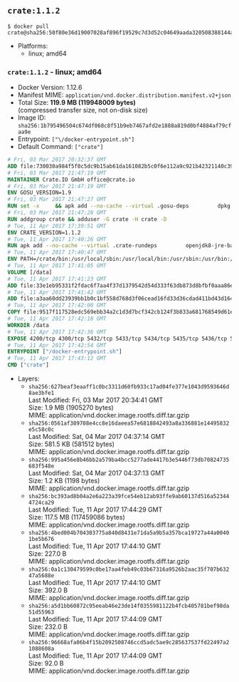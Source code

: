 ## `crate:1.1.2`

```console
$ docker pull crate@sha256:50f80e36d19007028af896f19529c7d3d52c04649aada320508388144ad5523b
```

-	Platforms:
	-	linux; amd64

### `crate:1.1.2` - linux; amd64

-	Docker Version: 1.12.6
-	Manifest MIME: `application/vnd.docker.distribution.manifest.v2+json`
-	Total Size: **119.9 MB (119948009 bytes)**  
	(compressed transfer size, not on-disk size)
-	Image ID: `sha256:1b795496504c674df068c8f51b9eb7467afd2e1888a819d0bf4884af79cfaa9e`
-	Entrypoint: `["\/docker-entrypoint.sh"]`
-	Default Command: `["crate"]`

```dockerfile
# Fri, 03 Mar 2017 20:32:37 GMT
ADD file:730030a984f5f0c5dc9b15ab61da161082b5c0f6e112a9c921b42321140c3927 in / 
# Fri, 03 Mar 2017 21:47:19 GMT
MAINTAINER Crate.IO GmbH office@crate.io
# Fri, 03 Mar 2017 21:47:19 GMT
ENV GOSU_VERSION=1.9
# Fri, 03 Mar 2017 21:47:27 GMT
RUN set -x     && apk add --no-cache --virtual .gosu-deps         dpkg         gnupg         curl     && export ARCH=$(echo $(dpkg --print-architecture) | cut -d"-" -f3)     && curl -o /usr/local/bin/gosu -fSL "https://github.com/tianon/gosu/releases/download/$GOSU_VERSION/gosu-$ARCH"     && curl -o /usr/local/bin/gosu.asc -fSL "https://github.com/tianon/gosu/releases/download/$GOSU_VERSION/gosu-$ARCH.asc"     && export GNUPGHOME="$(mktemp -d)"     && gpg --keyserver ha.pool.sks-keyservers.net --recv-keys B42F6819007F00F88E364FD4036A9C25BF357DD4     && gpg --batch --verify /usr/local/bin/gosu.asc /usr/local/bin/gosu     && rm -r "$GNUPGHOME" /usr/local/bin/gosu.asc     && chmod +x /usr/local/bin/gosu     && gosu nobody true     && apk del .gosu-deps
# Fri, 03 Mar 2017 21:47:28 GMT
RUN addgroup crate && adduser -G crate -H crate -D
# Tue, 11 Apr 2017 17:39:51 GMT
ENV CRATE_VERSION=1.1.2
# Tue, 11 Apr 2017 17:40:26 GMT
RUN apk add --no-cache --virtual .crate-rundeps         openjdk8-jre-base         python3         openssl         sigar     && apk add --no-cache --virtual .build-deps         curl         gnupg         tar     && curl -fSL -O https://cdn.crate.io/downloads/releases/crate-$CRATE_VERSION.tar.gz     && curl -fSL -O https://cdn.crate.io/downloads/releases/crate-$CRATE_VERSION.tar.gz.asc     && export GNUPGHOME="$(mktemp -d)"     && gpg --keyserver ha.pool.sks-keyservers.net --recv-keys 90C23FC6585BC0717F8FBFC37FAAE51A06F6EAEB     && gpg --batch --verify crate-$CRATE_VERSION.tar.gz.asc crate-$CRATE_VERSION.tar.gz     && rm -r "$GNUPGHOME" crate-$CRATE_VERSION.tar.gz.asc     && mkdir /crate     && tar -xf crate-$CRATE_VERSION.tar.gz -C /crate --strip-components=1     && rm crate-$CRATE_VERSION.tar.gz     && ln -s /usr/bin/python3 /usr/bin/python     && rm /crate/plugins/sigar/lib/libsigar-amd64-linux.so     && apk del .build-deps
# Tue, 11 Apr 2017 17:40:47 GMT
ENV PATH=/crate/bin:/usr/local/sbin:/usr/local/bin:/usr/sbin:/usr/bin:/sbin:/bin
# Tue, 11 Apr 2017 17:41:05 GMT
VOLUME [/data]
# Tue, 11 Apr 2017 17:41:23 GMT
ADD file:33e1eb95331f2fdac6f7aa4f37d1379542d54d333f63db873d8bfbf0aaa86e2d in /crate/config/crate.yml 
# Tue, 11 Apr 2017 17:41:42 GMT
ADD file:a3aa60dd23939bb1b0c1bf558d768d3f06cead16fd33d36cdad411bd43d16448 in /crate/config/logging.yml 
# Tue, 11 Apr 2017 17:42:00 GMT
COPY file:9517f117528edc569ebb34a2c1d3d7bcf342cb124f3b833a681768549d61ebfb in / 
# Tue, 11 Apr 2017 17:42:18 GMT
WORKDIR /data
# Tue, 11 Apr 2017 17:42:36 GMT
EXPOSE 4200/tcp 4300/tcp 5432/tcp 5433/tcp 5434/tcp 5435/tcp 5436/tcp 5437/tcp 5438/tcp 5439/tcp 5440/tcp 5441/tcp 5442/tcp 5443/tcp 5444/tcp 5445/tcp 5446/tcp 5447/tcp 5448/tcp 5449/tcp 5450/tcp 5451/tcp 5452/tcp 5453/tcp 5454/tcp 5455/tcp 5456/tcp 5457/tcp 5458/tcp 5459/tcp 5460/tcp 5461/tcp 5462/tcp 5463/tcp 5464/tcp 5465/tcp 5466/tcp 5467/tcp 5468/tcp 5469/tcp 5470/tcp 5471/tcp 5472/tcp 5473/tcp 5474/tcp 5475/tcp 5476/tcp 5477/tcp 5478/tcp 5479/tcp 5480/tcp 5481/tcp 5482/tcp 5483/tcp 5484/tcp 5485/tcp 5486/tcp 5487/tcp 5488/tcp 5489/tcp 5490/tcp 5491/tcp 5492/tcp 5493/tcp 5494/tcp 5495/tcp 5496/tcp 5497/tcp 5498/tcp 5499/tcp 5500/tcp 5501/tcp 5502/tcp 5503/tcp 5504/tcp 5505/tcp 5506/tcp 5507/tcp 5508/tcp 5509/tcp 5510/tcp 5511/tcp 5512/tcp 5513/tcp 5514/tcp 5515/tcp 5516/tcp 5517/tcp 5518/tcp 5519/tcp 5520/tcp 5521/tcp 5522/tcp 5523/tcp 5524/tcp 5525/tcp 5526/tcp 5527/tcp 5528/tcp 5529/tcp 5530/tcp 5531/tcp 5532/tcp
# Tue, 11 Apr 2017 17:42:54 GMT
ENTRYPOINT ["/docker-entrypoint.sh"]
# Tue, 11 Apr 2017 17:43:12 GMT
CMD ["crate"]
```

-	Layers:
	-	`sha256:627beaf3eaaff1c0bc3311d60fb933c17ad04fe377e1043d9593646d8ae3bfe1`  
		Last Modified: Fri, 03 Mar 2017 20:34:41 GMT  
		Size: 1.9 MB (1905270 bytes)  
		MIME: application/vnd.docker.image.rootfs.diff.tar.gzip
	-	`sha256:0561af389708e4cc8e16daeea57e6818842493a8a336881e14495832e5c58c0c`  
		Last Modified: Sat, 04 Mar 2017 04:37:14 GMT  
		Size: 581.5 KB (581512 bytes)  
		MIME: application/vnd.docker.image.rootfs.diff.tar.gzip
	-	`sha256:995a456e8b46bb2a579ba4bcc5277ade4417b3e5446f73db70824735683f548e`  
		Last Modified: Sat, 04 Mar 2017 04:37:13 GMT  
		Size: 1.2 KB (1198 bytes)  
		MIME: application/vnd.docker.image.rootfs.diff.tar.gzip
	-	`sha256:bc393ad8b04a2e6a223a39fce54eb12ab93ffe9ab60137d516a523444724ca29`  
		Last Modified: Tue, 11 Apr 2017 17:44:29 GMT  
		Size: 117.5 MB (117459086 bytes)  
		MIME: application/vnd.docker.image.rootfs.diff.tar.gzip
	-	`sha256:4bed004b704303775a840d8431e71da5a9b5a357bca19727a44a00401be5b676`  
		Last Modified: Tue, 11 Apr 2017 17:44:10 GMT  
		Size: 227.0 B  
		MIME: application/vnd.docker.image.rootfs.diff.tar.gzip
	-	`sha256:0a1c130479599c0be17aa4feb49c03b67316a9526b2aac35f707b63247a5688e`  
		Last Modified: Tue, 11 Apr 2017 17:44:10 GMT  
		Size: 392.0 B  
		MIME: application/vnd.docker.image.rootfs.diff.tar.gzip
	-	`sha256:a5d1bb60872c95eeab46e23de14f0355981122b4fcb405781bef98da51d55963`  
		Last Modified: Tue, 11 Apr 2017 17:44:09 GMT  
		Size: 232.0 B  
		MIME: application/vnd.docker.image.rootfs.diff.tar.gzip
	-	`sha256:96668afa06b4f15b2092508746ccd5adc5ae9c285637537fd22497a21088608a`  
		Last Modified: Tue, 11 Apr 2017 17:44:09 GMT  
		Size: 92.0 B  
		MIME: application/vnd.docker.image.rootfs.diff.tar.gzip
